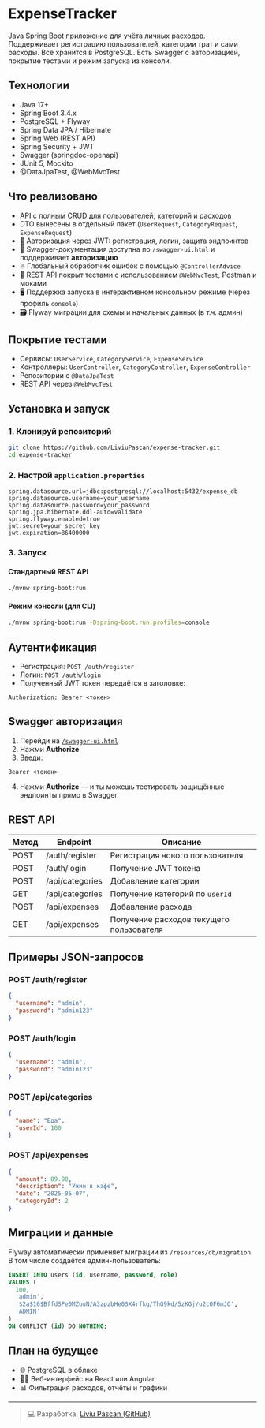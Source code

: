 # ExpenseTracker

Java Spring Boot приложение для учёта личных расходов. Поддерживает регистрацию пользователей, категории трат и сами расходы. Всё хранится в PostgreSQL. Есть Swagger с авторизацией, покрытие тестами и режим запуска из консоли.

## Технологии

- Java 17+
- Spring Boot 3.4.x
- PostgreSQL + Flyway
- Spring Data JPA / Hibernate
- Spring Web (REST API)
- Spring Security + JWT
- Swagger (springdoc-openapi)
- JUnit 5, Mockito
- @DataJpaTest, @WebMvcTest

## Что реализовано

- API с полным CRUD для пользователей, категорий и расходов
- DTO вынесены в отдельный пакет (`UserRequest`, `CategoryRequest`, `ExpenseRequest`)
- 🔐 Авторизация через JWT: регистрация, логин, защита эндпоинтов
- 🧾 Swagger-документация доступна по `/swagger-ui.html` и поддерживает **авторизацию**
- 🔥 Глобальный обработчик ошибок с помощью `@ControllerAdvice`
- 🧪 REST API покрыт тестами с использованием `@WebMvcTest`, Postman и моками
- 🖥 Поддержка запуска в интерактивном консольном режиме (через профиль `console`)
- 🗃️ Flyway миграции для схемы и начальных данных (в т.ч. админ)

## Покрытие тестами

- Сервисы: `UserService`, `CategoryService`, `ExpenseService`
- Контроллеры: `UserController`, `CategoryController`, `ExpenseController`
- Репозитории с `@DataJpaTest`
- REST API через `@WebMvcTest`

## Установка и запуск

### 1. Клонируй репозиторий

```bash
git clone https://github.com/LiviuPascan/expense-tracker.git
cd expense-tracker
```

### 2. Настрой `application.properties`

```properties
spring.datasource.url=jdbc:postgresql://localhost:5432/expense_db
spring.datasource.username=your_username
spring.datasource.password=your_password
spring.jpa.hibernate.ddl-auto=validate
spring.flyway.enabled=true
jwt.secret=your_secret_key
jwt.expiration=86400000
```

### 3. Запуск

#### Стандартный REST API

```bash
./mvnw spring-boot:run
```

#### Режим консоли (для CLI)

```bash
./mvnw spring-boot:run -Dspring-boot.run.profiles=console
```

## Аутентификация

- Регистрация: `POST /auth/register`
- Логин: `POST /auth/login`
- Полученный JWT токен передаётся в заголовке:

```http
Authorization: Bearer <токен>
```

## Swagger авторизация

1. Перейди на [`/swagger-ui.html`](http://localhost:8080/swagger-ui.html)
2. Нажми **Authorize**
3. Введи:

```
Bearer <токен>
```

4. Нажми **Authorize** — и ты можешь тестировать защищённые эндпоинты прямо в Swagger.

## REST API

| Метод | Endpoint          | Описание                                 |
|-------|--------------------|-------------------------------------------|
| POST  | /auth/register     | Регистрация нового пользователя          |
| POST  | /auth/login        | Получение JWT токена                     |
| POST  | /api/categories    | Добавление категории                     |
| GET   | /api/categories    | Получение категорий по `userId`         |
| POST  | /api/expenses      | Добавление расхода                       |
| GET   | /api/expenses      | Получение расходов текущего пользователя |

## Примеры JSON-запросов

### POST /auth/register

```json
{
  "username": "admin",
  "password": "admin123"
}
```

### POST /auth/login

```json
{
  "username": "admin",
  "password": "admin123"
}
```

### POST /api/categories

```json
{
  "name": "Еда",
  "userId": 100
}
```

### POST /api/expenses

```json
{
  "amount": 89.90,
  "description": "Ужин в кафе",
  "date": "2025-05-07",
  "categoryId": 2
}
```

## Миграции и данные

Flyway автоматически применяет миграции из `/resources/db/migration`.  
В том числе создаётся админ-пользователь:

```sql
INSERT INTO users (id, username, password, role)
VALUES (
  100,
  'admin',
  '$2a$10$BffdSPe0MZuuN/A3zpzbHe0SX4rfkg/ThG9kd/5zKGj/u2cOF6mJO',
  'ADMIN'
)
ON CONFLICT (id) DO NOTHING;
```

## План на будущее

- 🌐 PostgreSQL в облаке
- 🧑‍💻 Веб-интерфейс на React или Angular
- 📊 Фильтрация расходов, отчёты и графики

---

> 💻 Разработка: [Liviu Pascan (GitHub)](https://github.com/LiviuPascan)
